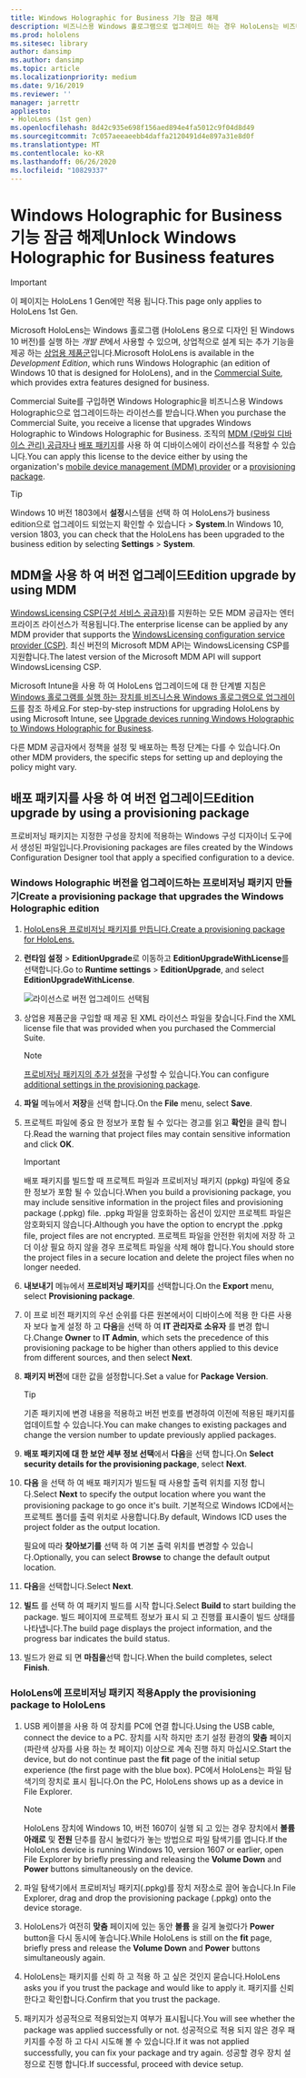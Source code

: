 ```yaml
---
title: Windows Holographic for Business 기능 잠금 해제
description: 비즈니스용 Windows 홀로그램으로 업그레이드 하는 경우 HoloLens는 비즈니스용으로 설계 된 추가 기능을 제공 합니다.
ms.prod: hololens
ms.sitesec: library
author: dansimp
ms.author: dansimp
ms.topic: article
ms.localizationpriority: medium
ms.date: 9/16/2019
ms.reviewer: ''
manager: jarrettr
appliesto:
- HoloLens (1st gen)
ms.openlocfilehash: 8d42c935e698f156aed894e4fa5012c9f04d8d49
ms.sourcegitcommit: 7c057aeeaeebb4daffa2120491d4e897a31e8d0f
ms.translationtype: MT
ms.contentlocale: ko-KR
ms.lasthandoff: 06/26/2020
ms.locfileid: "10829337"
---
```

# <span data-ttu-id="76f90-103">Windows Holographic for Business 기능 잠금 해제</span><span class="sxs-lookup"><span data-stu-id="76f90-103">Unlock Windows Holographic for Business features</span></span>

> [!IMPORTANT]
> <span data-ttu-id="76f90-104">이 페이지는 HoloLens 1 Gen에만 적용 됩니다.</span><span class="sxs-lookup"><span data-stu-id="76f90-104">This page only applies to HoloLens 1st Gen.</span></span>

<span data-ttu-id="76f90-105">Microsoft HoloLens는 Windows 홀로그램 (HoloLens 용으로 디자인 된 Windows 10 버전)를 실행 하는 *개발 판*에서 사용할 수 있으며, 상업적으로 설계 되는 추가 기능을 제공 하는 [상업용 제품군](hololens-commercial-features.md)입니다.</span><span class="sxs-lookup"><span data-stu-id="76f90-105">Microsoft HoloLens is available in the *Development Edition*, which runs Windows Holographic (an edition of Windows 10 that is designed for HoloLens), and in the [Commercial Suite](hololens-commercial-features.md), which provides extra features designed for business.</span></span>

<span data-ttu-id="76f90-106">Commercial Suite를 구입하면 Windows Holographic을 비즈니스용 Windows Holographic으로 업그레이드하는 라이선스를 받습니다.</span><span class="sxs-lookup"><span data-stu-id="76f90-106">When you purchase the Commercial Suite, you receive a license that upgrades Windows Holographic to Windows Holographic for Business.</span></span> <span data-ttu-id="76f90-107">조직의 [MDM (모바일 디바이스 관리) 공급자나](#edition-upgrade-by-using-mdm) [배포 패키지](#edition-upgrade-by-using-a-provisioning-package)를 사용 하 여 디바이스에이 라이선스를 적용할 수 있습니다.</span><span class="sxs-lookup"><span data-stu-id="76f90-107">You can apply this license to the device either by using the organization's [mobile device management (MDM) provider](#edition-upgrade-by-using-mdm) or a [provisioning package](#edition-upgrade-by-using-a-provisioning-package).</span></span>

> [!TIP]
> <span data-ttu-id="76f90-108">Windows 10 버전 1803에서 **설정**시스템을 선택 하 여 HoloLens가 business edition으로 업그레이드 되었는지 확인할 수 있습니다  >  **System**.</span><span class="sxs-lookup"><span data-stu-id="76f90-108">In Windows 10, version 1803, you can check that the HoloLens has been upgraded to the business edition by selecting **Settings** > **System**.</span></span>

## <span data-ttu-id="76f90-109">MDM을 사용 하 여 버전 업그레이드</span><span class="sxs-lookup"><span data-stu-id="76f90-109">Edition upgrade by using MDM</span></span>

<span data-ttu-id="76f90-110">[WindowsLicensing CSP(구성 서비스 공급자)](https://msdn.microsoft.com/library/windows/hardware/dn904983.aspx)를 지원하는 모든 MDM 공급자는 엔터프라이즈 라이선스가 적용됩니다.</span><span class="sxs-lookup"><span data-stu-id="76f90-110">The enterprise license can be applied by any MDM provider that supports the [WindowsLicensing configuration service provider (CSP)](https://msdn.microsoft.com/library/windows/hardware/dn904983.aspx).</span></span> <span data-ttu-id="76f90-111">최신 버전의 Microsoft MDM API는 WindowsLicensing CSP를 지원합니다.</span><span class="sxs-lookup"><span data-stu-id="76f90-111">The latest version of the Microsoft MDM API will support WindowsLicensing CSP.</span></span>

<span data-ttu-id="76f90-112">Microsoft Intune을 사용 하 여 HoloLens 업그레이드에 대 한 단계별 지침은 [Windows 홀로그램를 실행 하는 장치를 비즈니스용 Windows 홀로그램으로 업그레이드](https://docs.microsoft.com/intune/holographic-upgrade)를 참조 하세요.</span><span class="sxs-lookup"><span data-stu-id="76f90-112">For step-by-step instructions for upgrading HoloLens by using Microsoft Intune, see [Upgrade devices running Windows Holographic to Windows Holographic for Business](https://docs.microsoft.com/intune/holographic-upgrade).</span></span>

 <span data-ttu-id="76f90-113">다른 MDM 공급자에서 정책을 설정 및 배포하는 특정 단계는 다를 수 있습니다.</span><span class="sxs-lookup"><span data-stu-id="76f90-113">On other MDM providers, the specific steps for setting up and deploying the policy might vary.</span></span>

## <span data-ttu-id="76f90-114">배포 패키지를 사용 하 여 버전 업그레이드</span><span class="sxs-lookup"><span data-stu-id="76f90-114">Edition upgrade by using a provisioning package</span></span>

<span data-ttu-id="76f90-115">프로비저닝 패키지는 지정한 구성을 장치에 적용하는 Windows 구성 디자이너 도구에서 생성된 파일입니다.</span><span class="sxs-lookup"><span data-stu-id="76f90-115">Provisioning packages are files created by the Windows Configuration Designer tool that apply a specified configuration to a device.</span></span>

### <span data-ttu-id="76f90-116">Windows Holographic 버전을 업그레이드하는 프로비저닝 패키지 만들기</span><span class="sxs-lookup"><span data-stu-id="76f90-116">Create a provisioning package that upgrades the Windows Holographic edition</span></span>

1. [<span data-ttu-id="76f90-117">HoloLens용 프로비저닝 패키지를 만듭니다.</span><span class="sxs-lookup"><span data-stu-id="76f90-117">Create a provisioning package for HoloLens.</span></span>](hololens-provisioning.md)
1. <span data-ttu-id="76f90-118">**런타임 설정** > **EditionUpgrade**로 이동하고 **EditionUpgradeWithLicense**를 선택합니다.</span><span class="sxs-lookup"><span data-stu-id="76f90-118">Go to **Runtime settings** > **EditionUpgrade**, and select **EditionUpgradeWithLicense**.</span></span>

    ![라이선스로 버전 업그레이드 선택됨](images/icd1.png)

1. <span data-ttu-id="76f90-120">상업용 제품군을 구입할 때 제공 된 XML 라이선스 파일을 찾습니다.</span><span class="sxs-lookup"><span data-stu-id="76f90-120">Find the XML license file that was provided when you purchased the Commercial Suite.</span></span>

    > [!NOTE]
    > <span data-ttu-id="76f90-121">[프로비저닝 패키지의 추가 설정](hololens-provisioning.md)을 구성할 수 있습니다.</span><span class="sxs-lookup"><span data-stu-id="76f90-121">You can configure [additional settings in the provisioning package](hololens-provisioning.md).</span></span>

1. <span data-ttu-id="76f90-122">**파일** 메뉴에서 **저장**을 선택 합니다.</span><span class="sxs-lookup"><span data-stu-id="76f90-122">On the **File** menu, select **Save**.</span></span> 

1. <span data-ttu-id="76f90-123">프로젝트 파일에 중요 한 정보가 포함 될 수 있다는 경고를 읽고 **확인**을 클릭 합니다.</span><span class="sxs-lookup"><span data-stu-id="76f90-123">Read the warning that project files may contain sensitive information and click **OK**.</span></span>

    > [!IMPORTANT]
    > <span data-ttu-id="76f90-124">배포 패키지를 빌드할 때 프로젝트 파일과 프로비저닝 패키지 (ppkg) 파일에 중요 한 정보가 포함 될 수 있습니다.</span><span class="sxs-lookup"><span data-stu-id="76f90-124">When you build a provisioning package, you may include sensitive information in the project files and provisioning package (.ppkg) file.</span></span> <span data-ttu-id="76f90-125">.ppkg 파일을 암호화하는 옵션이 있지만 프로젝트 파일은 암호화되지 않습니다.</span><span class="sxs-lookup"><span data-stu-id="76f90-125">Although you have the option to encrypt the .ppkg file, project files are not encrypted.</span></span> <span data-ttu-id="76f90-126">프로젝트 파일을 안전한 위치에 저장 하 고 더 이상 필요 하지 않을 경우 프로젝트 파일을 삭제 해야 합니다.</span><span class="sxs-lookup"><span data-stu-id="76f90-126">You should store the project files in a secure location and delete the project files when no longer needed.</span></span>

1. <span data-ttu-id="76f90-127">**내보내기** 메뉴에서 **프로비저닝 패키지**를 선택합니다.</span><span class="sxs-lookup"><span data-stu-id="76f90-127">On the **Export** menu, select **Provisioning package**.</span></span>

1. <span data-ttu-id="76f90-128">이 프로 비전 패키지의 우선 순위를 다른 원본에서이 디바이스에 적용 한 다른 사용자 보다 높게 설정 하 고 **다음**을 선택 하 여 **IT 관리자로** **소유자** 를 변경 합니다.</span><span class="sxs-lookup"><span data-stu-id="76f90-128">Change **Owner** to **IT Admin**, which sets the precedence of this provisioning package to be higher than others applied to this device from different sources, and then select **Next**.</span></span>

1. <span data-ttu-id="76f90-129">**패키지 버전**에 대한 값을 설정합니다.</span><span class="sxs-lookup"><span data-stu-id="76f90-129">Set a value for **Package Version**.</span></span>

    > [!TIP]
    > <span data-ttu-id="76f90-130">기존 패키지에 변경 내용을 적용하고 버전 번호를 변경하여 이전에 적용된 패키지를 업데이트할 수 있습니다.</span><span class="sxs-lookup"><span data-stu-id="76f90-130">You can make changes to existing packages and change the version number to update previously applied packages.</span></span>

1. <span data-ttu-id="76f90-131">**배포 패키지에 대 한 보안 세부 정보 선택**에서 **다음**을 선택 합니다.</span><span class="sxs-lookup"><span data-stu-id="76f90-131">On **Select security details for the provisioning package**, select **Next**.</span></span>

1. <span data-ttu-id="76f90-132">**다음** 을 선택 하 여 배포 패키지가 빌드될 때 사용할 출력 위치를 지정 합니다.</span><span class="sxs-lookup"><span data-stu-id="76f90-132">Select **Next** to specify the output location where you want the provisioning package to go once it's built.</span></span> <span data-ttu-id="76f90-133">기본적으로 Windows ICD에서는 프로젝트 폴더를 출력 위치로 사용합니다.</span><span class="sxs-lookup"><span data-stu-id="76f90-133">By default, Windows ICD uses the project folder as the output location.</span></span>

    <span data-ttu-id="76f90-134">필요에 따라 **찾아보기를** 선택 하 여 기본 출력 위치를 변경할 수 있습니다.</span><span class="sxs-lookup"><span data-stu-id="76f90-134">Optionally, you can select **Browse** to change the default output location.</span></span>

1. <span data-ttu-id="76f90-135">**다음**을 선택합니다.</span><span class="sxs-lookup"><span data-stu-id="76f90-135">Select **Next**.</span></span>

1. <span data-ttu-id="76f90-136">**빌드** 를 선택 하 여 패키지 빌드를 시작 합니다.</span><span class="sxs-lookup"><span data-stu-id="76f90-136">Select **Build** to start building the package.</span></span> <span data-ttu-id="76f90-137">빌드 페이지에 프로젝트 정보가 표시 되 고 진행률 표시줄이 빌드 상태를 나타냅니다.</span><span class="sxs-lookup"><span data-stu-id="76f90-137">The build page displays the project information, and the progress bar indicates the build status.</span></span>

1. <span data-ttu-id="76f90-138">빌드가 완료 되 면 **마침을**선택 합니다.</span><span class="sxs-lookup"><span data-stu-id="76f90-138">When the build completes, select **Finish**.</span></span>

### <span data-ttu-id="76f90-139">HoloLens에 프로비저닝 패키지 적용</span><span class="sxs-lookup"><span data-stu-id="76f90-139">Apply the provisioning package to HoloLens</span></span>

1. <span data-ttu-id="76f90-140">USB 케이블을 사용 하 여 장치를 PC에 연결 합니다.</span><span class="sxs-lookup"><span data-stu-id="76f90-140">Using the USB cable, connect the device to a PC.</span></span> <span data-ttu-id="76f90-141">장치를 시작 하지만 초기 설정 환경의 **맞춤** 페이지 (파란색 상자를 사용 하는 첫 페이지) 이상으로 계속 진행 하지 마십시오.</span><span class="sxs-lookup"><span data-stu-id="76f90-141">Start the device, but do not continue past the **fit** page of the initial setup experience (the first page with the blue box).</span></span> <span data-ttu-id="76f90-142">PC에서 HoloLens는 파일 탐색기의 장치로 표시 됩니다.</span><span class="sxs-lookup"><span data-stu-id="76f90-142">On the PC, HoloLens shows up as a device in File Explorer.</span></span>

    > [!NOTE]
    > <span data-ttu-id="76f90-143">HoloLens 장치에 Windows 10, 버전 1607이 실행 되 고 있는 경우 장치에서 **볼륨 아래로** 및 **전원** 단추를 잠시 눌렀다가 놓는 방법으로 파일 탐색기를 엽니다.</span><span class="sxs-lookup"><span data-stu-id="76f90-143">If the HoloLens device is running Windows 10, version 1607 or earlier, open File Explorer by briefly pressing and releasing the **Volume Down** and **Power** buttons simultaneously on the device.</span></span>

1. <span data-ttu-id="76f90-144">파일 탐색기에서 프로비저닝 패키지(.ppkg)를 장치 저장소로 끌어 놓습니다.</span><span class="sxs-lookup"><span data-stu-id="76f90-144">In File Explorer, drag and drop the provisioning package (.ppkg) onto the device storage.</span></span>

1. <span data-ttu-id="76f90-145">HoloLens가 여전히 **맞춤** 페이지에 있는 동안 **볼륨** 을 길게 눌렀다가 **Power** button을 다시 동시에 놓습니다.</span><span class="sxs-lookup"><span data-stu-id="76f90-145">While HoloLens is still on the **fit** page, briefly press and release the **Volume Down** and **Power** buttons simultaneously again.</span></span>

1. <span data-ttu-id="76f90-146">HoloLens는 패키지를 신뢰 하 고 적용 하 고 싶은 것인지 묻습니다.</span><span class="sxs-lookup"><span data-stu-id="76f90-146">HoloLens asks you if you trust the package and would like to apply it.</span></span> <span data-ttu-id="76f90-147">패키지를 신뢰한다고 확인합니다.</span><span class="sxs-lookup"><span data-stu-id="76f90-147">Confirm that you trust the package.</span></span>

1. <span data-ttu-id="76f90-148">패키지가 성공적으로 적용되었는지 여부가 표시됩니다.</span><span class="sxs-lookup"><span data-stu-id="76f90-148">You will see whether the package was applied successfully or not.</span></span> <span data-ttu-id="76f90-149">성공적으로 적용 되지 않은 경우 패키지를 수정 하 고 다시 시도해 볼 수 있습니다.</span><span class="sxs-lookup"><span data-stu-id="76f90-149">If it was not applied successfully, you can fix your package and try again.</span></span> <span data-ttu-id="76f90-150">성공할 경우 장치 설정으로 진행 합니다.</span><span class="sxs-lookup"><span data-stu-id="76f90-150">If successful, proceed with device setup.</span></span>
